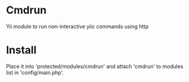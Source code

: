 Cmdrun
==========

Yii module to run non-interactive yiic commands using http

Install
=======

Place it into 'protected/modules/cmdrun' and attach 'cmdrun' to modules list in 'config/main.php'.
